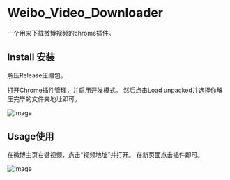 # Weibo_Video_Downloader

一个用来下载微博视频的chrome插件。

## Install 安装

解压Release压缩包。

打开Chrome插件管理，并启用开发模式。
然后点击Load unpacked并选择你解压完毕的文件夹地址即可。

![image](https://user-images.githubusercontent.com/15156436/146770465-ad68a0e6-dbf2-4ebe-abc5-f31b576e1084.png)

## Usage使用

在微博主页右键视频，点击“视频地址”并打开。
在新页面点击插件即可。

![image](https://user-images.githubusercontent.com/15156436/146770798-5e48c41c-5090-4103-aec7-fa422332fe8c.png)
